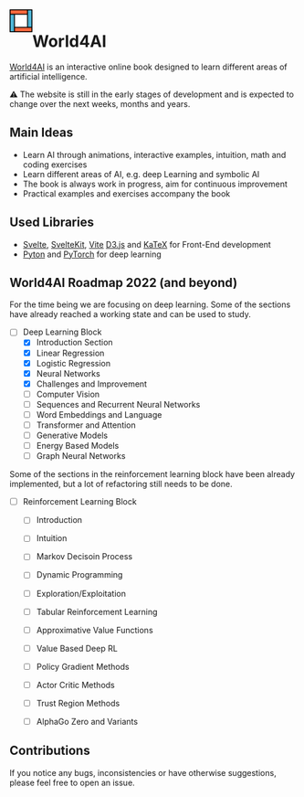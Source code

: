 <img src='logo.svg' align="left" width="40px" margin="20px">

# World4AI

[World4AI](https://world4ai.org) is an interactive online book designed to learn different areas of artificial intelligence. 

⚠️ The website is still in the early stages of development and is expected to change over the next weeks, months and years. 

## Main Ideas

* Learn AI through animations, interactive examples, intuition, math and coding exercises
* Learn different areas of AI, e.g. deep Learning and symbolic AI
* The book is always work in progress, aim for continuous improvement 
* Practical examples and exercises accompany the book 

## Used Libraries

* [Svelte](https://svelte.dev/), [SvelteKit](https://kit.svelte.dev/), [Vite](https://vitejs.dev/) [D3.js](https://d3js.org/) and [KaTeX](https://katex.org/) for Front-End development
* [Pyton](https://www.python.org/) and [PyTorch](https://pytorch.org/) for deep learning


## World4AI Roadmap 2022 (and beyond)

For the time being we are focusing on deep learning. 
Some of the sections have already reached a working state and can be used to study.


- [ ] Deep Learning Block
    - [x] Introduction Section
    - [x] Linear Regression
    - [x] Logistic Regression
    - [x] Neural Networks 
    - [x] Challenges and Improvement 
    - [ ] Computer Vision
    - [ ] Sequences and Recurrent Neural Networks
    - [ ] Word Embeddings and Language
    - [ ] Transformer and Attention 
    - [ ] Generative Models 
    - [ ] Energy Based Models
    - [ ] Graph Neural Networks

Some of the sections in the reinforcement learning block have been already implemented, but a lot of refactoring still needs to be done. 
- [ ] Reinforcement Learning Block
    - [ ] Introduction 
    - [ ] Intuition 
    - [ ] Markov Decisoin Process
    - [ ] Dynamic Programming 
    - [ ] Exploration/Exploitation
    - [ ] Tabular Reinforcement Learning 
    - [ ] Approximative Value Functions
    - [ ] Value Based Deep RL
    - [ ] Policy Gradient Methods
    - [ ] Actor Critic Methods
    - [ ] Trust Region Methods
    - [ ] AlphaGo Zero and Variants


## Contributions

If you notice any bugs, inconsistencies or have otherwise suggestions, please feel free to open an issue.
